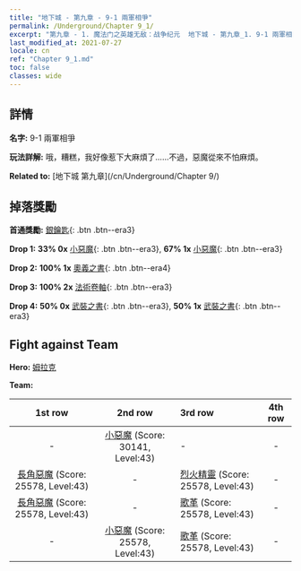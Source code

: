 ```yaml
---
title: "地下城 - 第九章 - 9-1 兩軍相爭"
permalink: /Underground/Chapter 9_1/
excerpt: "第九章 - 1. 魔法门之英雄无敌：战争纪元  地下城 - 第九章_1. 9-1 兩軍相爭"
last_modified_at: 2021-07-27
locale: cn
ref: "Chapter 9_1.md"
toc: false
classes: wide
---
```


## 詳情

 **名字:** 9-1 兩軍相爭

 **玩法詳解:**       哦，糟糕，我好像惹下大麻煩了……不過，惡魔從來不怕麻煩。

 **Related to:** [地下城 第九章](/cn/Underground/Chapter 9/)

## 掉落獎勵

 **首通獎勵:** [銀鑰匙](/cn/Items/con_693/){: .btn .btn--era3}

 **Drop 1:** **33% 0x** [小惡魔](/cn/Items/unt_226/){: .btn .btn--era3}, **67% 1x** [小惡魔](/cn/Items/unt_226/){: .btn .btn--era3}

 **Drop 2:** **100% 1x** [奧義之書](/cn/Items/mat_39/){: .btn .btn--era4}

 **Drop 3:** **100% 2x** [法術卷軸](/cn/Items/con_694/){: .btn .btn--era3}

 **Drop 4:** **50% 0x** [武裝之書](/cn/Items/mat_32/){: .btn .btn--era3}, **50% 1x** [武裝之書](/cn/Items/mat_32/){: .btn .btn--era3}


## Fight against Team
 **Hero:** [姆拉克](/cn/heroes/Mullich/)

 **Team:**


  | 1st row | 2nd row | 3rd row | 4th row |
  |:----:|:----:|:----|:----:|
  | - | [小惡魔](/cn/units/Imp/) (Score: 30141, Level:43)  | - | - |
  | [長角惡魔](/cn/units/Demon/) (Score: 25578, Level:43)  | - | [烈火精靈](/cn/units/Efreeti/) (Score: 25578, Level:43)  | - |
  | [長角惡魔](/cn/units/Demon/) (Score: 25578, Level:43)  | - | [歌革](/cn/units/Gog/) (Score: 25578, Level:43)  | - |
  | - | [小惡魔](/cn/units/Imp/) (Score: 25578, Level:43)  | [歌革](/cn/units/Gog/) (Score: 25578, Level:43)  | - |


